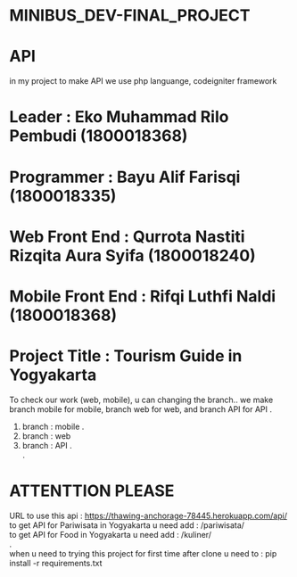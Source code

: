 # MINIBUS_DEV-FINAL_PROJECT
 # API
 in my project to make API we use php languange, codeigniter framework

# Leader : Eko Muhammad Rilo Pembudi (1800018368)
# Programmer : Bayu Alif Farisqi (1800018335)
# Web Front End : Qurrota Nastiti Rizqita Aura Syifa (1800018240)
# Mobile Front End : Rifqi Luthfi Naldi (1800018368)

# Project Title : Tourism Guide in Yogyakarta

To check our work (web, mobile), u can changing the branch.. we make branch mobile for mobile, branch web for web, and branch API for API
.
1. branch : mobile
.
2. branch : web
3. branch : API
.<br>
.<br>
# ATTENTTION PLEASE<br>
URL to use this api : https://thawing-anchorage-78445.herokuapp.com/api/ <br>
to get API for Pariwisata in Yogyakarta u need add : /pariwisata/ <br>
to get API for Food in Yogyakarta u need add : /kuliner/ <br>
.<br>
when u need to trying this project for first time after clone u need to : pip install -r requirements.txt
